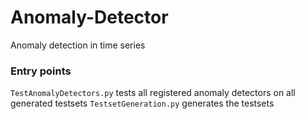 # Anomaly-Detector
Anomaly detection in time series

### Entry points
`TestAnomalyDetectors.py` tests all registered anomaly detectors on all generated testsets
`TestsetGeneration.py` generates the testsets


